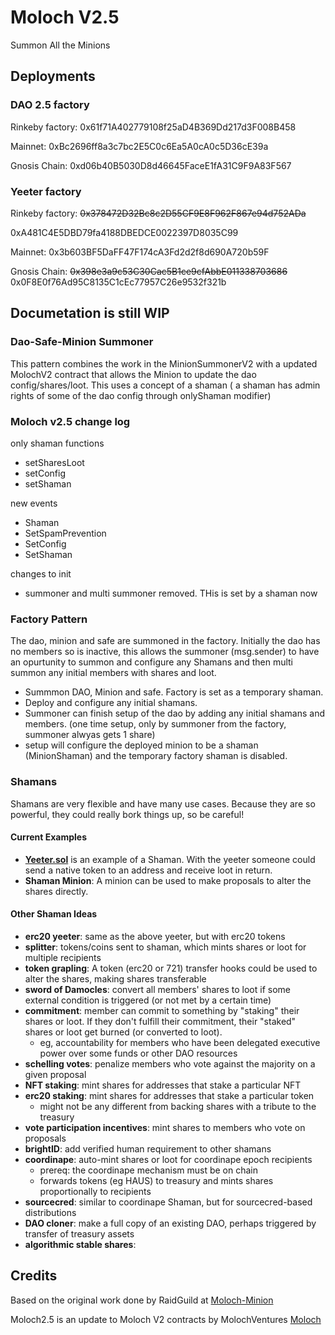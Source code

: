 
# Moloch V2.5
Summon All the Minions

## Deployments

### DAO 2.5 factory

Rinkeby factory: 0x61f71A402779108f25aD4B369Dd217d3F008B458

Mainnet: 0xBc2696ff8a3c7bc2E5C0c6Ea5A0cA0c5D36cE39a

Gnosis Chain: 0xd06b40B5030D8d46645FaceE1fA31C9F9A83F567

### Yeeter factory

Rinkeby factory: ~~0x378472D32Bc8c2D55CF9E8F962F867e94d752ADa~~

0xA481C4E5DBD79fa4188DBEDCE0022397D8035C99

Mainnet: 0x3b603BF5DaFF47F174cA3Fd2d2f8d690A720b59F

Gnosis Chain: ~~0x398e3a9c53C30Cac5B1ce9cfAbbE011338703686~~
0x0F8E0f76Ad95C8135C1cEc77957C26e9532f321b

## Documetation is still WIP

### Dao-Safe-Minion Summoner

This pattern combines the work in the MinionSummonerV2 with a updated MolochV2 contract that allows the Minion to update the dao config/shares/loot. This uses a concept of a shaman ( a shaman has admin rights of some of the dao config through onlyShaman modifier)

### Moloch v2.5 change log
only shaman functions
* setSharesLoot
* setConfig
* setShaman

new events
* Shaman
* SetSpamPrevention
* SetConfig
* SetShaman

changes to init
* summoner and multi summoner removed. THis is set by a shaman now

### Factory Pattern

The dao, minion and safe are summoned in the factory. Initially the dao has no members so is inactive, this allows the summoner (msg.sender) to have an opurtunity to summon and configure any Shamans and then multi summon any initial members with shares and loot.

* Summmon DAO, Minion and safe. Factory is set as a temporary shaman. 
* Deploy and configure any initial shamans.
* Summoner can finish setup of the dao by adding any initial shamans and members. (one time setup, only by summoner from the factory, summoner alwyas gets 1 share)
* setup will configure the deployed minion to be a shaman (MinionShaman) and the temporary factory shaman is disabled.

### Shamans
Shamans are very flexible and have many use cases. Because they are so powerful, they could really bork things up, so be careful!

#### Current Examples 
* [**Yeeter.sol**](contracts/Yeeter.sol) is an example of a Shaman. With the yeeter someone could send a native token to an address and receive loot in return.
* **Shaman Minion**: A minion can be used to make proposals to alter the shares directly.

#### Other Shaman Ideas

* **erc20 yeeter**: same as the above yeeter, but with erc20 tokens
* **splitter**: tokens/coins sent to shaman, which mints shares or loot for multiple recipients
* **token grapling**: A token (erc20 or 721) transfer hooks could be used to alter the shares, making shares transferable
* **sword of Damocles**: convert all members' shares to loot if some external condition is triggered (or not met by a certain time)
* **commitment**: member can commit to something by "staking" their shares or loot. If they don't fulfill their commitment, their "staked" shares or loot get burned (or converted to loot).
    - eg, accountability for members who have been delegated executive power over some funds or other DAO resources
* **schelling votes**: penalize members who vote against the majority on a given proposal
* **NFT staking**: mint shares for addresses that stake a particular NFT
* **erc20 staking**: mint shares for addresses that stake a particular token
    - might not be any different from backing shares with a tribute to the treasury
* **vote participation incentives**: mint shares to members who vote on proposals
* **brightID**: add verified human requirement to other shamans
* **coordinape**: auto-mint shares or loot for coordinape epoch recipients
    - prereq: the coordinape mechanism must be on chain
    - forwards tokens (eg HAUS) to treasury and mints shares proportionally to recipients 
* **sourcecred**: similar to coordinape Shaman, but for sourcecred-based distributions
* **DAO cloner**: make a full copy of an existing DAO, perhaps triggered by transfer of treasury assets
* **algorithmic stable shares**: 

## Credits

Based on the original work done by RaidGuild at [Moloch-Minion](https://github.com/raid-guild/moloch-minion/)

Moloch2.5 is an update to Moloch V2 contracts by MolochVentures [Moloch](https://github.com/MolochVentures/moloch)

